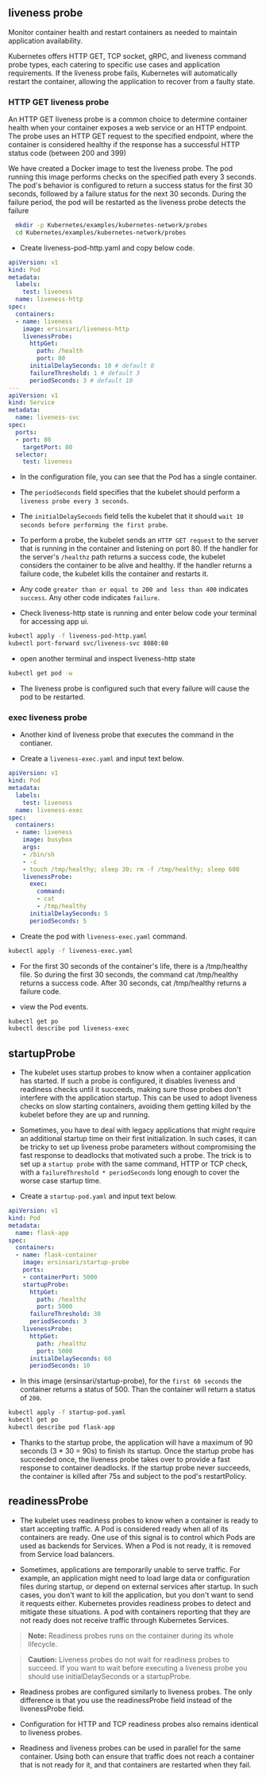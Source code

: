 
## liveness probe

Monitor container health and restart containers as needed to maintain application availability.

Kubernetes offers HTTP GET, TCP socket, gRPC, and liveness command probe types, each catering to specific use cases and application requirements. If the liveness probe fails, Kubernetes will automatically restart the container, allowing the application to recover from a faulty state.

### HTTP GET liveness probe

An HTTP GET liveness probe is a common choice to determine container health when your container exposes a web service or an HTTP endpoint. The probe uses an HTTP GET request to the specified endpoint, where the container is considered healthy if the response has a successful HTTP status code (between 200 and 399)

We have created a Docker image to test the liveness probe. The pod running this image performs checks on the specified path every 3 seconds. The pod's behavior is configured to return a success status for the first 30 seconds, followed by a failure status for the next 30 seconds. During the failure period, the pod will be restarted as the liveness probe detects the failure
```bash
  mkdir -p Kubernetes/examples/kubernetes-network/probes
  cd Kubernetes/examples/kubernetes-network/probes
```

- Create liveness-pod-http.yaml and copy below code.

```yaml
apiVersion: v1
kind: Pod
metadata:
  labels:
    test: liveness
  name: liveness-http
spec:
  containers:
  - name: liveness
    image: ersinsari/liveness-http
    livenessProbe:
      httpGet:
        path: /health
        port: 80
      initialDelaySeconds: 10 # default 0
      failureThreshold: 1 # default 3
      periodSeconds: 3 # default 10
---
apiVersion: v1
kind: Service   
metadata:
  name: liveness-svc
spec:  
  ports:
  - port: 80
    targetPort: 80
  selector:
    test: liveness
```

- In the configuration file, you can see that the Pod has a single container. 

- The `periodSeconds` field specifies that the kubelet should perform a `liveness probe every 3 seconds`. 

- The `initialDelaySeconds` field tells the kubelet that it should `wait 10 seconds before performing the first probe`. 

- To perform a probe, the kubelet sends an `HTTP GET request` to the server that is running in the container and listening on port 80. If the handler for the server's `/healthz` path returns a success code, the kubelet considers the container to be alive and healthy. If the handler returns a failure code, the kubelet kills the container and restarts it.

- Any code `greater than or equal to 200 and less than 400` indicates `success`. Any other code indicates `failure`.

- Check liveness-http state is running and enter below code your terminal for accessing app ui.


```bash
kubectl apply -f liveness-pod-http.yaml
kubectl port-forward svc/liveness-svc 8080:80
```

- open another terminal and inspect liveness-http state 

```bash
kubectl get pod -w
```

- The liveness probe is configured such that every failure will cause the pod to be restarted.

### exec liveness probe

- Another kind of liveness probe that executes the command in the contianer.

- Create a `liveness-exec.yaml` and input text below.

```yaml
apiVersion: v1
kind: Pod
metadata:
  labels:
    test: liveness
  name: liveness-exec
spec:
  containers:
  - name: liveness
    image: busybox
    args:
    - /bin/sh
    - -c
    - touch /tmp/healthy; sleep 30; rm -f /tmp/healthy; sleep 600
    livenessProbe:
      exec:
        command:
        - cat
        - /tmp/healthy
      initialDelaySeconds: 5
      periodSeconds: 5
```

- Create the pod with `liveness-exec.yaml` command.

```bash
kubectl apply -f liveness-exec.yaml
```

- For the first 30 seconds of the container's life, there is a /tmp/healthy file. So during the first 30 seconds, the command cat /tmp/healthy returns a success code. After 30 seconds, cat /tmp/healthy returns a failure code.

- view the Pod events.

```bash
kubectl get po
kubectl describe pod liveness-exec
```

## startupProbe

- The kubelet uses startup probes to know when a container application has started. If such a probe is configured, it disables liveness and readiness checks until it succeeds, making sure those probes don't interfere with the application startup. This can be used to adopt liveness checks on slow starting containers, avoiding them getting killed by the kubelet before they are up and running.

- Sometimes, you have to deal with legacy applications that might require an additional startup time on their first initialization. In such cases, it can be tricky to set up liveness probe parameters without compromising the fast response to deadlocks that motivated such a probe. The trick is to set up a `startup probe` with the same command, HTTP or TCP check, with a `failureThreshold * periodSeconds` long enough to cover the worse case startup time.

- Create a `startup-pod.yaml` and input text below.

```yaml
apiVersion: v1
kind: Pod
metadata:
  name: flask-app
spec:
  containers:
  - name: flask-container
    image: ersinsari/startup-probe
    ports:
    - containerPort: 5000
    startupProbe:
      httpGet:
        path: /healthz
        port: 5000
      failureThreshold: 30
      periodSeconds: 3
    livenessProbe:
      httpGet:
        path: /healthz
        port: 5000
      initialDelaySeconds: 60
      periodSeconds: 10
```

- In this image (ersinsari/startup-probe), for the `first 60 seconds` the container returns a status of 500. Than the container will return a status of `200`. 

```bash
kubectl apply -f startup-pod.yaml
kubectl get po
kubectl describe pod flask-app
```

- Thanks to the startup probe, the application will have a maximum of 90 seconds (3 * 30 = 90s) to finish its startup. Once the startup probe has succeeded once, the liveness probe takes over to provide a fast response to container deadlocks. If the startup probe never succeeds, the container is killed after 75s and subject to the pod's restartPolicy.

## readinessProbe

- The kubelet uses readiness probes to know when a container is ready to start accepting traffic. A Pod is considered ready when all of its containers are ready. One use of this signal is to control which Pods are used as backends for Services. When a Pod is not ready, it is removed from Service load balancers.

- Sometimes, applications are temporarily unable to serve traffic. For example, an application might need to load large data or configuration files during startup, or depend on external services after startup. In such cases, you don't want to kill the application, but you don't want to send it requests either. Kubernetes provides readiness probes to detect and mitigate these situations. A pod with containers reporting that they are not ready does not receive traffic through Kubernetes Services.

> **Note:** Readiness probes runs on the container during its whole lifecycle.

> **Caution:** Liveness probes do not wait for readiness probes to succeed. If you want to wait before executing a liveness probe you should use initialDelaySeconds or a startupProbe.

- Readiness probes are configured similarly to liveness probes. The only difference is that you use the readinessProbe field instead of the livenessProbe field.

- Configuration for HTTP and TCP readiness probes also remains identical to liveness probes.

- Readiness and liveness probes can be used in parallel for the same container. Using both can ensure that traffic does not reach a container that is not ready for it, and that containers are restarted when they fail.